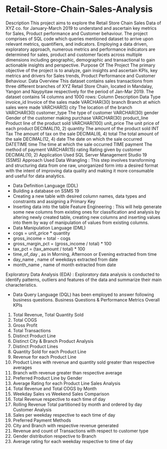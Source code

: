 # Retail-Store-Chain-Sales-Analysis
Description
This project aims to explore the Retail Store Chain Sales Data of XYZ co. for January-March 2019 to understand and ascertain key metrics for Sales, Product performance and Customer behaviour. The project comprises of SQL code which queries mentioned dataset to arrive upon relevant metrics, quantifiers, and indicators. Employing a data driven, exploratory approach, numerous metrics and performance indicators are determined for sales, product and customer facets across multiple dimensions including geographic, demographic and transactional to gain actionable insights and perspective. 
Purpose Of The Project
The primary objective of the project is to analyze, gain insights and ascertain KPIs, key metrics and drivers for Sales trends, Product Performance and Customer Behaviour. 
Data Overview
This dataset contains sales transactions from three different branches of XYZ Retail Store Chain, located in Mandalay, Yangon and Naypyitaw respectively for the period of Jan-Mar 2019. The dataset contains 14 columns and 1000 rows:
Column	Description	Data Type
invoice_id	Invoice of the sales made	VARCHAR(30)
branch	Branch at which sales were made	VARCHAR(5)
city	The location of the branch	VARCHAR(30)
customer_type	The type of customer	VARCHAR(30)
gender	Gender of the customer making purchase	VARCHAR(30)
product_line	Product line of the product sold	VARCHAR(100)
unit_price	The unit price of each product	DECIMAL(10, 2)
quantity	The amount of the product sold	INT
Tax	The amount of tax on the sale	DECIMAL(6, 4)
total	The total amount of the sale	DECIMAL(12, 4)
date	The date on which the sale occurred	DATETIME
time	The time at which the sale occurred	TIME
payment	The method of payment	VARCHAR(15)
rating	Rating given by customer	DECIMAL(10, 2)
Application Used
SQL Server Management Studio 19 (SSMS)
Approach Used
Data Wrangling : This step involves transforming and structuring data from one raw, unorganized form into a desired format with the intent of improving data quality and making it more consumable and useful for data analytics.
- Data Definition Language (DDL)
- Building a database on SSMS 19  
- Creating a new table with desired column names, data types and constraints and assigning a Primary Key
- Inserting data into the table
Feature Engineering : This will help generate some new columns from existing ones for classification and analysis by altering newly created table, creating new columns and inserting values into them by way of manipulation of values from existing columns.
- Data Manipulation Language (DML)
- cogs = unit_price * quantity
- gross_income = total - cogs
- gross_margin_pct = (gross_income / total) * 100
- tax_pct = (tax_amount / total) * 100
- time_of_day  , as in Morning, Afternoon or Evening extracted from time
- day_name  , name of weekdays extracted from date
- month_name  , name of month extracted from date

Exploratory Data Analysis (EDA) : Exploratory data analysis is conducted to identify patterns, outliers and features of the data and summarize their main characteristics. 
- Data Query Language (DQL) has been employed to answer following business questions.
Business Questions & Performance Metrics
Overall KPIs
1.	Total Revenue, Total Quantity Sold
2.	Total COGS
3.	Gross Profit
4.	Total Transactions
5.	Distinct Product Line
6.	Distinct City & Branch
Product Analysis
1.	Distinct Product Lines 
2.	Quantity Sold for each Product Line 
3.	Revenue for each Product Line  
4.	Product Lines with revenue and quantity sold greater than respective averages 
5.	Branch with revenue greater than respective average
6.	Preferred Product Line by Gender 
7.	Average Rating for each Product Line 
Sales Analysis
1.	Total Revenue and Total COGS by Month 
2.	Weekday Sales vs Weekend Sales Comparison 
3.	Total Revenue respective to each time of day 
4.	Rolling Revenue Total partitioned by month and ordered by day 
Customer Analysis
1.	Sales per weekday respective to each time of day 
2.	Preferred Payment Methods 
3.	City and Branch with respective revenue generated 
4.	Revenue and count of Transactions with respect to customer type 
5.	Gender distribution respective to Branch 
6.	Average rating for each weekday respective to time of day 

